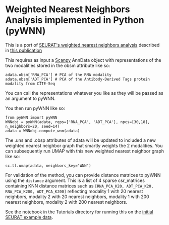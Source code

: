 # Weighted Nearest Neighbors Analysis implemented in Python (pyWNN)

This is a port of [SEURAT's weighted nearest neighbors analysis](#https://satijalab.org/seurat/reference/findmultimodalneighbors) described in [this publication](#https://www.sciencedirect.com/science/article/pii/S0092867421005833)

This requires as input a [Scanpy](#https://scanpy.readthedocs.io/en/stable/index.html) AnnData object with representations of the two modalities stored in the obsm attribute like so:

```
adata.obsm['RNA_PCA'] # PCA of the RNA modality
adata.obsm['ADT_PCA'] # PCA of the Antibody-Derived Tags protein modality from CITE-Seq
```

You can call the representations whatever you like as they will be passed as an argument to pyWNN.

You then run pyWNN like so:

```
from pyWNN import pyWNN
WNNobj = pyWNN(adata, reps=['RNA_PCA', 'ADT_PCA'], npcs=[30,18], n_neighbors=20, seed=14)
adata = WNNobj.compute_wnn(adata)
```

The .uns and .obsp attributes of adata will be updated to included a new weighted nearest neighbor graph that smartly weights the 2 modalities. You can subsequently run UMAP with this new weighted nearest neighbor graph like so:

```
sc.tl.umap(adata, neighbors_key='WNN')
```

For validation of the method, you can provide distance matrices to pyWNN using the `distance` argument. This is a list of 4 sparse csr_matrices containing KNN distance matrices such as `[RNA_PCA_K20, ADT_PCA_K20, RNA_PCA_K200, ADT_PCA_K200]` reflecting modality 1 with 20 nearest neighbors, modality 2 with 20 nearest neighbors, modality 1 with 200 nearest neighbors, modality 2 with 200 nearest neighbors.

See the notebook in the Tutorials directory for running this on the [initial SEURAT example data](#https://satijalab.org/seurat/articles/weighted_nearest_neighbor_analysis.html).

